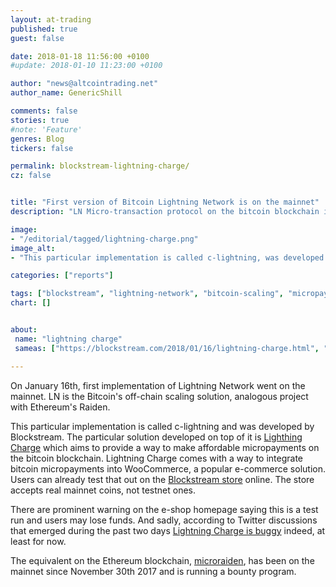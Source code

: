 ```yaml
---
layout: at-trading
published: true
guest: false

date: 2018-01-18 11:56:00 +0100
#update: 2018-01-10 11:23:00 +0100

author: "news@altcointrading.net"
author_name: GenericShill

comments: false
stories: true
#note: 'Feature'
genres: Blog
tickers: false

permalink: blockstream-lightning-charge/
cz: false


title: "First version of Bitcoin Lightning Network is on the mainnet"
description: "LN Micro-transaction protocol on the bitcoin blockchain is currently powering the Blockstream e-shop, and is buggy."

image:
- "/editorial/tagged/lightning-charge.png"
image_alt:
- "This particular implementation is called c-lightning, was developed by Blockstream."

categories: ["reports"]

tags: ["blockstream", "lightning-network", "bitcoin-scaling", "micropayments", "ln"]
chart: []


about:
 name: "lightning charge"
 sameas: ["https://blockstream.com/2018/01/16/lightning-charge.html", "https://lightning.network/"]

---
```


On January 16th, first implementation of Lightning Network went on the mainnet. LN is the Bitcoin's off-chain scaling solution, analogous project with Ethereum's Raiden.

This particular implementation is called c-lightning and was developed by Blockstream. The particular solution developed on top of it is [Lighthing Charge](https://github.com/ElementsProject/lightning-charge) which aims to provide a way to make affordable micropayments on the bitcoin blockchain. Lightning Charge comes with a way to integrate bitcoin micropayments into WooCommerce, a popular e-commerce solution. Users can already test that out on the [Blockstream store](https://store.blockstream.com/) online. The store accepts real mainnet coins, not testnet ones.

There are prominent warning on the e-shop homepage saying this is a test run and users may lose funds. And sadly, according to Twitter discussions that emerged during the past two days [Lightning Charge is buggy](https://twitter.com/TraceMayer/status/953430172019101696) indeed, at least for now.

The equivalent on the Ethereum blockchain, [microraiden](https://raiden.network/micro.html), has been on the mainnet since November 30th 2017 and is running a bounty program.
